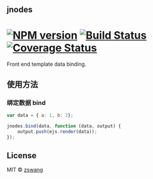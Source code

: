 jnodes
--------

# [![NPM version][npm-image]][npm-url] [![Build Status][travis-image]][travis-url] [![Coverage Status][coverage-image]][coverage-url]

Front end template data binding.


## 使用方法

### 绑定数据 bind

```js
var data = { a: 1, b: 2};

jnodes.bind(data, function (data, output) {
	output.push(ejs.render(data));
});
```

## License

MIT © [zswang](http://weibo.com/zswang)

[npm-url]: https://npmjs.org/package/jnodes
[npm-image]: https://badge.fury.io/js/jnodes.svg
[travis-url]: https://travis-ci.org/zswang/jnodes
[travis-image]: https://travis-ci.org/zswang/jnodes.svg?branch=master
[coverage-url]: https://coveralls.io/github/zswang/jnodes?branch=master
[coverage-image]: https://coveralls.io/repos/zswang/jnodes/badge.svg?branch=master&service=github